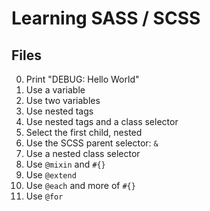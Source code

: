 # Learning SASS / SCSS
## Files
0. Print "DEBUG: Hello World"
1. Use a variable
2. Use two variables
3. Use nested tags
4. Use nested tags and a class selector
5. Select the first child, nested
6. Use the SCSS parent selector: ``&``
7. Use a nested class selector
8. Use ``@mixin`` and ``#{}``
9. Use ``@extend``
10. Use ``@each`` and  more of ``#{}``
11. Use ``@for``
